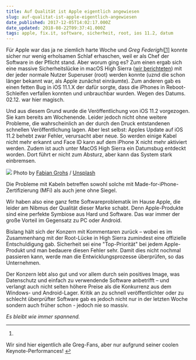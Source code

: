 ```yaml
---
title: Auf Qualität ist Apple eigentlich angewiesen
slug: auf-qualitat-ist-apple-eigentlich-angewiesen
date_published: 2017-12-05T14:02:17.000Z
date_updated: 2018-08-22T09:37:41.000Z
tags: apple, fix.it, software, sicherheit, root, ios 11.2, datum
---
```


Für Apple war das ja ne ziemlich harte Woche und *Greg Federighi*[[1]](#fn1) konnte sicher nur wenig erholsamen Schlaf erhaschen, weil er als Chef der Software in der Pflicht stand. Aber worum ging es? Zum einen ergab sich eine massive Sicherheitslücke in macOS High Sierra ([wir berichteten](__GHOST_URL__/root-bloody-root/)) mit der jeder normale Nutzer Superuser (root) werden konnte (uznd die schon länger bekannt war, als Apple zunächst einräumte). Zum anderen gab es einen fetten Bug in iOS 11.1.X der dafür sorgte, dass die iPhones in Reboot-Schleifen verfallen konnten und unbrauchbar wurden. Wegen des Datums. 02.12. war hier magisch. 

Und aus diesem Grund wurde die Veröffentlichung von iOS 11.2 vorgezogen. Sie kam bereits am Wochenende. Leider jedoch nicht ohne weitere Probleme, die wahrscheinlich an der durch den Druck entstandenen schnellen Veröffentlichung lagen. Aber lest selbst: Apples Update auf iOS 11.2 behebt zwar Fehler, verursacht aber neue. So werden einige Kabel nicht mehr erkannt und Face ID kann auf dem iPhone X nicht mehr aktiviert werden. Zudem ist auch unter MacOS High Sierra ein Datumsbug entdeckt worden. Dort führt er nicht zum Absturz, aber kann das System stark einbremsen.

![](https://images.unsplash.com/photo-1508830524289-0adcbe822b40?ixlib=rb-0.3.5&amp;q=80&amp;fm=jpg&amp;crop=entropy&amp;cs=tinysrgb&amp;w=1080&amp;fit=max&amp;s=3abe504806cb5d300aa29682652180aa)
Photo by [Fabian Grohs](https://unsplash.com/@grohsfabian?utm_source=ghost&amp;utm_medium=referral&amp;utm_campaign=api-credit) / [Unsplash](https://unsplash.com/?utm_source=ghost&amp;utm_medium=referral&amp;utm_campaign=api-credit)

Die Probleme mit Kabeln betreffen sowohl solche mit Made-for-iPhone-Zertifizierung (MFi) als auch jene ohne Siegel.

Wir haben also eine ganz fette Softwareproblematik im Hause Apple, die leider am Nibmus der Qualität dieser Marke schabt. Denn Apple-Produkte sind eine perfekte Symbiose aus Hard und Software. Das war immer der große Vorteil im Gegensatz zu PC oder Android.

Bislang hält sich der Konzern mit Kommentaren zurück – wobei es im Zusammenhang mit der Root-Lücke in High Sierra zumindest eine offizielle Entschuldigung gab. Sicherheit sei eine "Top-Priorität" bei jedem Apple-Produkt und man bedauere diesen Fehler sehr. Damit dies nicht nochmal passieren kann, werde man die Entwicklungsprozesse überprüfen, so das Unternehmen.

Der Konzern lebt also gut und vor allem durch sein positives Image, was Datenschutz und einfach zu verwendende Software anbetrifft – und verlangt auch nicht selten höhere Preise als die Konkurrenz aus dem Windows- und Android-Lager. Kritik an zu schnell veröffentlichter oder zu schlecht überprüfter Software gab es jedoch nicht nur in der letzten Woche sondern auch früher schon - jedoch nie so massiv.

*Es bleibt wie immer spannend.*

---

1. 
Wir sind hier eigentlich alle Greg-Fans, aber nur aufgrund seiner coolen Keynote-Performances! [↩︎](#fnref1)
